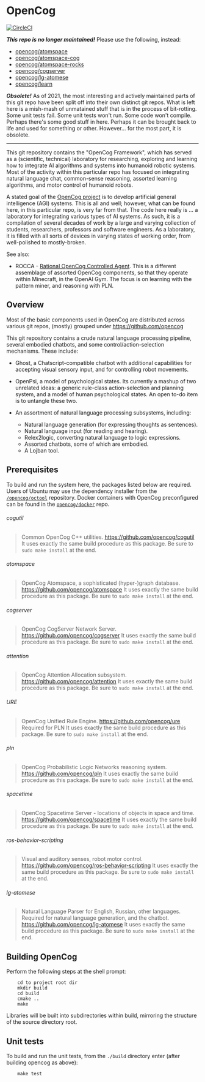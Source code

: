 OpenCog
=======

[![CircleCI](https://circleci.com/gh/opencog/opencog.svg?style=svg)](https://circleci.com/gh/opencog/opencog)

***This repo is no longer maintained!***
Please use the following, instead:
* [opencog/atomspace](https://github.com/opencog/atomspace)
* [opencog/atomspace-cog](https://github.com/opencog/atomspace-cog)
* [opencog/atomspace-rocks](https://github.com/opencog/atomspace-rocks)
* [opencog/cogserver](https://github.com/opencog/cogserver)
* [opencog/lg-atomese](https://github.com/opencog/lg-atomese)
* [opencog/learn](https://github.com/opencog/learn)

***Obsolete!*** As of 2021, the most interesting and actively maintained
parts of this git repo have been split off into their own distinct git
repos.  What is left here is a mish-mash of unmatained stuff that is in
the process of bit-rotting. Some unit tests fail. Some unit tests
won't run. Some code won't compile. Perhaps there's some good stuff in
here. Perhaps it can be brought back to life and used for something or
other. However... for the most part, it is obsolete.

----------------------

This git repository contains the "OpenCog Framework", which has served
as a (scientific, technical) laboratory for researching, exploring and
learning how to integrate AI algorithms and systems into humanoid
robotic systems.  Most of the activity within this particular repo has
focused on integrating natural language chat, common-sense reasoning,
assorted learning algorithms, and motor control of humanoid robots.

A stated goal of the [OpenCog project](https://opencog.org) is to develop
artificial general intelligence (AGI) systems.  This is all and well;
however, what can be found here, in this particular repo, is very far
from that. The code here really is ... a laboratory for integrating
various types of AI systems.  As such, it is a compilation of several
decades of work by a large and varying collection of students,
researchers, professors and software engineers.  As a laboratory, it is
filled with all sorts of devices in varying states of working order,
from well-polished to mostly-broken.

See also:
* ROCCA - [Rational OpenCog Controlled Agent](https://github.com/opencog/rocca).
  This is a different assemblage of assorted OpenCog components,
  so that they operate within Minecraft, in the OpenAI Gym. The focus
  is on learning with the pattern miner, and reasoning with PLN.


Overview
--------
Most of the basic components used in OpenCog are distributed across
various git repos, (mostly) grouped under https://github.com/opencog

This git repository contains a crude natural language processing
pipeline, several embodied chatbots, and some control/action-selection
mechanisms.  These include:

* Ghost, a Chatscript-compatible chatbot with additional capabilities
  for accepting visual sensory input, and for controlling robot
  movements.

* OpenPsi, a model of psychological states. Its currently a mashup of
  two unrelated ideas: a generic rule-class action-selection and planning
  system, and a model of human psychological states. An open to-do item
  is to untangle these two.

* An assortment of natural language processing subsystems, including:
  * Natural language generation (for expressing thoughts as sentences).
  * Natural language input (for reading and hearing).
  * Relex2logic, converting natural language to logic expressions.
  * Assorted chatbots, some of which are embodied.
  * A Lojban tool.

Prerequisites
-------------
To build and run the system here, the packages listed below are required.
Users of Ubuntu may use the dependency installer from the
[`/opencog/octool`](https://github.com/opencog/octool) repository.
Docker containers with OpenCog preconfigured can be found in the
[`opencog/docker`](https://github.com/opencog/docker) repo.

###### cogutil
> Common OpenCog C++ utilities.
> https://github.com/opencog/cogutil
> It uses exactly the same build procedure as this package. Be sure
  to `sudo make install` at the end.

###### atomspace
> OpenCog Atomspace, a sophisticated (hyper-)graph database.
> https://github.com/opencog/atomspace
> It uses exactly the same build procedure as this package. Be sure
  to `sudo make install` at the end.

###### cogserver
> OpenCog CogServer Network Server.
> https://github.com/opencog/cogserver
> It uses exactly the same build procedure as this package. Be sure
  to `sudo make install` at the end.

###### attention
> OpenCog Attention Allocation subsystem.
> https://github.com/opencog/attention
> It uses exactly the same build procedure as this package. Be sure
  to `sudo make install` at the end.

###### URE
> OpenCog Unified Rule Engine.
> https://github.com/opencog/ure
> Required for PLN
> It uses exactly the same build procedure as this package. Be sure
  to `sudo make install` at the end.

###### pln
> OpenCog Probabilistic Logic Networks reasoning system.
> https://github.com/opencog/pln
> It uses exactly the same build procedure as this package. Be sure
  to `sudo make install` at the end.

###### spacetime
> OpenCog Spacetime Server - locations of objects in space and time.
> https://github.com/opencog/spacetime
> It uses exactly the same build procedure as this package. Be sure
  to `sudo make install` at the end.

###### ros-behavior-scripting
> Visual and auditory senses, robot motor control.
> https://github.com/opencog/ros-behavior-scripting
> It uses exactly the same build procedure as this package. Be sure
  to `sudo make install` at the end.

###### lg-atomese
> Natural Language Parser for English, Russian, other languages.
> Required for natural language generation, and the chatbot.
> https://github.com/opencog/lg-atomese
> It uses exactly the same build procedure as this package. Be sure
  to `sudo make install` at the end.


Building OpenCog
----------------
Perform the following steps at the shell prompt:
```
    cd to project root dir
    mkdir build
    cd build
    cmake ..
    make
```
Libraries will be built into subdirectories within build, mirroring
the structure of the source directory root.


Unit tests
----------
To build and run the unit tests, from the `./build` directory enter
(after building opencog as above):
```
    make test
```

